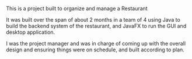 This is a project built to organize and manage a Restaurant

It was built over the span of about 2 months in a team of 4 using Java to build the backend system of the restaurant, and JavaFX to run the GUI and desktop application.

I was the project manager and was in charge of coming up with the overall design and ensuring things were on schedule, and built according to plan.